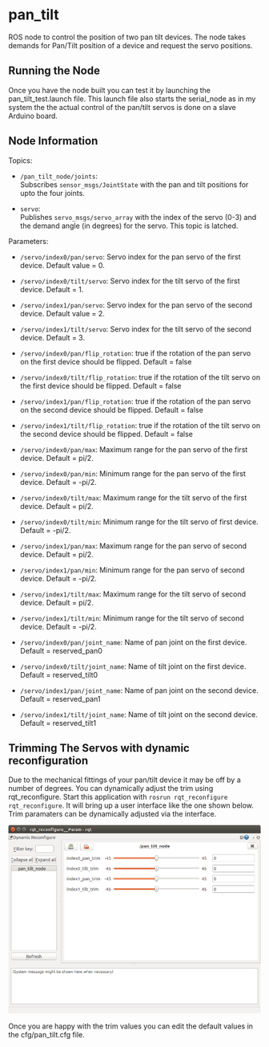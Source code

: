 # pan_tilt

ROS node to control the position of two pan tilt devices. The node takes demands for Pan/Tilt position of a device and request the servo positions.

## Running the Node

Once you have the node built you can test it by launching the pan_tilt_test.launch file. This launch file also starts the serial_node as in my system the the actual control of the pan/tilt servos is done on a slave Arduino board.

## Node Information
Topics:

* `/pan_tilt_node/joints`:  
  Subscribes `sensor_msgs/JointState` with the pan and tilt positions for upto the four joints.

* `servo`:  
  Publishes `servo_msgs/servo_array` with the index of the servo (0-3) and the demand angle (in degrees) for the servo. This topic is latched.
 

Parameters:

* `/servo/index0/pan/servo`: Servo index for the pan servo of the first device. Default value = 0.

* `/servo/index0/tilt/servo`: Servo index for the tilt servo of the first device. Default = 1.

* `/servo/index1/pan/servo`: Servo index for the pan servo of the second device. Default value = 2.

* `/servo/index1/tilt/servo`: Servo index for the tilt servo of the second device. Default = 3.

* `/servo/index0/pan/flip_rotation`: true if the rotation of the pan servo on the first device should be flipped. Default = false

* `/servo/index0/tilt/flip_rotation`: true if the rotation of the tilt servo on the first device should be flipped. Default = false

* `/servo/index1/pan/flip_rotation`: true if the rotation of the pan servo on the second device should be flipped. Default = false

* `/servo/index1/tilt/flip_rotation`: true if the rotation of the tilt servo on the second device should be flipped. Default = false

* `/servo/index0/pan/max`: Maximum range for the pan servo of the first device. Default = pi/2.

* `/servo/index0/pan/min`: Minimum range for the pan servo of the first device. Default = -pi/2.

* `/servo/index0/tilt/max`: Maximum range for the tilt servo of the first device. Default = pi/2.

* `/servo/index0/tilt/min`: Minimum range for the tilt servo of first device. Default = -pi/2.

* `/servo/index1/pan/max`: Maximum range for the pan servo of second device. Default = pi/2.

* `/servo/index1/pan/min`: Minimum range for the pan servo of second device. Default = -pi/2.

* `/servo/index1/tilt/max`: Maximum range for the tilt servo of second device. Default = pi/2.

* `/servo/index1/tilt/min`: Minimum range for the tilt servo of second device. Default = -pi/2.

* `/servo/index0/pan/joint_name`: Name of pan joint on the first device. Default = reserved_pan0

* `/servo/index0/tilt/joint_name`: Name of tilt joint on the first device. Default = reserved_tilt0

* `/servo/index1/pan/joint_name`:  Name of pan joint on the second device. Default = reserved_pan1

* `/servo/index1/tilt/joint_name`: Name of tilt joint on the second device. Default = reserved_tilt1


## Trimming The Servos with dynamic reconfiguration

Due to the mechanical fittings of your pan/tilt device it may be off by a number of degrees. You can dynamically adjust the trim using rqt_reconfigure. Start this application with `rosrun rqt_reconfigure rqt_reconfigure`. It will bring up a user interface like the one shown below. Trim paramaters can be dynamically adjusted via the interface. 

![rqt_reconfigure](pan_tilt_trim.png)

Once you are happy with the trim values you can edit the default values in the cfg/pan_tilt.cfg file.
